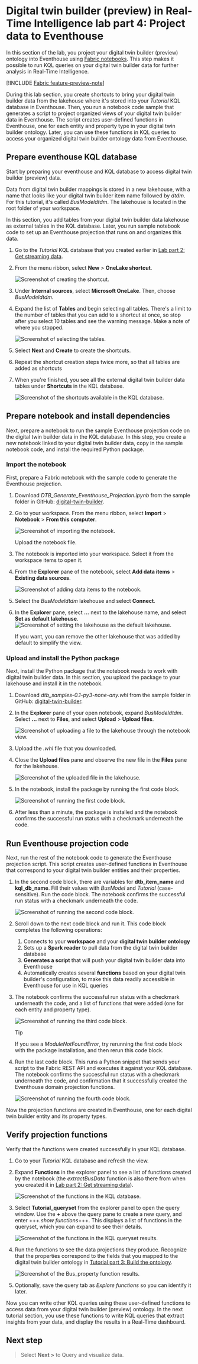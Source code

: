 # Digital twin builder (preview) in Real-Time Intelligence lab part 4: Project data to Eventhouse

In this section of the lab, you project your digital twin builder (preview) ontology into Eventhouse using [Fabric notebooks](../../data-engineering/how-to-use-notebook.md). This step makes it possible to run KQL queries on your digital twin builder data for further analysis in Real-Time Intelligence.

[!INCLUDE [Fabric feature-preview-note](../lab/includes/feature-preview-note.md)]

During this lab section, you create shortcuts to bring your digital twin builder data from the lakehouse where it's stored into your *Tutorial* KQL database in Eventhouse. Then, you run a notebook code sample that generates a script to project organized views of your digital twin builder data in Eventhouse. The script creates user-defined functions in Eventhouse, one for each entity and property type in your digital twin builder ontology. Later, you can use these functions in KQL queries to access your organized digital twin builder ontology data from Eventhouse.

## Prepare eventhouse KQL database

Start by preparing your eventhouse and KQL database to access digital twin builder (preview) data. 

Data from digital twin builder mappings is stored in a new lakehouse, with a name that looks like your digital twin builder item name followed by *dtdm*. For this tutorial, it's called *BusModeldtdm*. The lakehouse is located in the root folder of your workspace. 

In this section, you add tables from your digital twin builder data lakehouse as external tables in the KQL database. Later, you run sample notebook code to set up an Eventhouse projection that runs on and organizes this data.

1. Go to the *Tutorial* KQL database that you created earlier in [Lab part 2: Get streaming data](tutorial-rti-2-get-streaming-data.md).
2. From the menu ribbon, select **New** > **OneLake shortcut**.

    ![Screenshot of creating the shortcut.](media/kql-onelake-shortcut.png)

3. Under **Internal sources**, select **Microsoft OneLake**. Then, choose *BusModeldtdm*.
4. Expand the list of **Tables** and begin selecting all tables. There's a limit to the number of tables that you can add to a shortcut at once, so stop after you select 10 tables and see the warning message. Make a note of where you stopped.

    ![Screenshot of selecting the tables.](media/kql-onelake-shortcut-2.png)

5. Select **Next** and **Create** to create the shortcuts.
6. Repeat the shortcut creation steps twice more, so that all tables are added as shortcuts
7. When you're finished, you see all the external digital twin builder data tables under **Shortcuts** in the KQL database.

    ![Screenshot of the shortcuts available in the KQL database.](media/kql-shortcuts.png)

## Prepare notebook and install dependencies

Next, prepare a notebook to run the sample Eventhouse projection code on the digital twin builder data in the KQL database. In this step, you create a new notebook linked to your digital twin builder data, copy in the sample notebook code, and install the required Python package.

### Import the notebook

First, prepare a Fabric notebook with the sample code to generate the Eventhouse projection.

1. Download *DTB_Generate_Eventhouse_Projection.ipynb* from the sample folder in GitHub: [digital-twin-builder](https://aka.ms/dtb-samples).
2. Go to your workspace. From the menu ribbon, select **Import** > **Notebook** > **From this computer**.

    ![Screenshot of importing the notebook.](media/import-notebook.png)

    Upload the notebook file.
3. The notebook is imported into your workspace. Select it from the workspace items to open it.
4. From the **Explorer** pane of the notebook, select **Add data items** > **Existing data sources**.

    ![Screenshot of adding data items to the notebook.](media/notebook-add-data-items.png)

5. Select the *BusModeldtdm* lakehouse and select **Connect**.

6. In the **Explorer** pane, select **...** next to the lakehouse name, and select **Set as default lakehouse**.
    ![Screenshot of setting the lakehouse as the default lakehouse.](media/notebook-default-lakehouse.png)

    If you want, you can remove the other lakehouse that was added by default to simplify the view.

### Upload and install the Python package 

Next, install the Python package that the notebook needs to work with digital twin builder data. In this section, you upload the package to your lakehouse and install it in the notebook.

1. Download *dtb_samples-0.1-py3-none-any.whl* from the sample folder in GitHub: [digital-twin-builder](https://aka.ms/dtb-samples).
2. In the **Explorer** pane of your open notebook, expand *BusModeldtdm*. Select **...** next to **Files**, and select **Upload** > **Upload files**.

    ![Screenshot of uploading a file to the lakehouse through the notebook view.](media/notebook-upload-files.png)

3. Upload the *.whl* file that you downloaded.
4. Close the **Upload files** pane and observe the new file in the **Files** pane for the lakehouse.

    ![Screenshot of the uploaded file in the lakehouse.](media/notebook-files.png)

5. In the notebook, install the package by running the first code block.

    ![Screenshot of running the first code block.](media/notebook-run-1.png)

6. After less than a minute, the package is installed and the notebook confirms the successful run status with a checkmark underneath the code.

## Run Eventhouse projection code

Next, run the rest of the notebook code to generate the Eventhouse projection script. This script creates user-defined functions in Eventhouse that correspond to your digital twin builder entities and their properties.

1. In the second code block, there are variables for **dtb_item_name** and **kql_db_name**. Fill their values with *BusModel* and *Tutorial* (case-sensitive). Run the code block. The notebook confirms the successful run status with a checkmark underneath the code.

    ![Screenshot of running the second code block.](media/notebook-run-2.png)

2. Scroll down to the next code block and run it. This code block completes the following operations:
    1. Connects to your **workspace** and your **digital twin builder ontology**
    1. Sets up a **Spark reader** to pull data from the digital twin builder database
    1. **Generates a script** that will push your digital twin builder data into Eventhouse
    1. Automatically creates several **functions** based on your digital twin builder's configuration, to make this data readily accessible in Eventhouse for use in KQL queries
3. The notebook confirms the successful run status with a checkmark underneath the code, and a list of functions that were added (one for each entity and property type).

    ![Screenshot of running the third code block.](media/notebook-run-3.png)

    > [!TIP]
    > If you see a *ModuleNotFoundError*, try rerunning the first code block with the package installation, and then rerun this code block.

4. Run the last code block. This runs a Python snippet that sends your script to the Fabric REST API and executes it against your KQL database. The notebook confirms the successful run status with a checkmark underneath the code, and confirmation that it successfully created the Eventhouse domain projection functions.

    ![Screenshot of running the fourth code block.](media/notebook-run-4.png)

Now the projection functions are created in Eventhouse, one for each digital twin builder entity and its property types.

## Verify projection functions

Verify that the functions were created successfully in your KQL database.

1. Go to your *Tutorial* KQL database and refresh the view.
2. Expand **Functions** in the explorer panel to see a list of functions created by the notebook (the *extractBusData* function is also there from when you created it in [Lab part 2: Get streaming data](tutorial-rti-2-get-streaming-data.md)).

    ![Screenshot of the functions in the KQL database.](media/kql-functions.png)

3. Select **Tutorial_queryset** from the explorer panel to open the query window. Use the **+** above the query pane to create a new query, and enter +++*.show functions*+++. This displays a list of functions in the queryset, which you can expand to see their details.

    ![Screenshot of the functions in the KQL queryset results.](media/kql-show-functions.png)

4. Run the functions to see the data projections they produce. Recognize that the properties correspond to the fields that you mapped to the digital twin builder ontology in [Tutorial part 3: Build the ontology](tutorial-rti-3-build-ontology.md).

    ![Screenshot of the Bus_property function results.](media/kql-bus-property.png)

5. Optionally, save the query tab as *Explore functions* so you can identify it later.

Now you can write other KQL queries using these user-defined functions to access data from your digital twin builder (preview) ontology. In the next tutorial section, you use these functions to write KQL queries that extract insights from your data, and display the results in a Real-Time dashboard.

## Next step
> Select **Next >** to Query and visualize data.